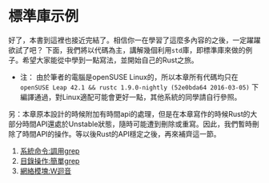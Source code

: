 # 標準庫示例

好了，本書到這裡也接近完結了。相信你一在學習了這麼多內容的之後，一定躍躍欲試了吧？
下面，我們將以代碼為主，講解幾個利用`std`庫，即標準庫來做的例子。希望大家能從中學到一點寫法，並開始自己的Rust之旅。

* 注： 由於筆者的電腦是openSUSE Linux的，所以本章所有代碼均只在 `openSUSE Leap 42.1 && rustc 1.9.0-nightly (52e0bda64 2016-03-05)` 下編譯通過，對Linux適配可能會更好一點，其他系統的同學請自行參照。

另：本章原本設計的時候附加有時間api的處理，但是在本章寫作的時候Rust的大部分時間API還處於Unstable狀態，隨時可能遭到刪除或重寫。因此，我們暫時刪除了時間API的操作。等以後Rust的API穩定之後，再來補齊這一節。

1. [系統命令:調用grep](process.md)
2. [目錄操作:簡單grep](fs-and-path.md)
3. [網絡模塊:W迴音](net.md)
